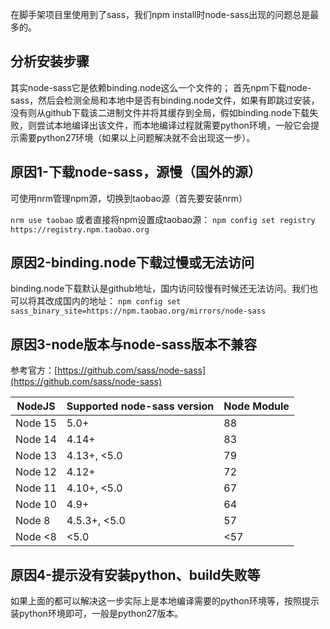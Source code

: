 在脚手架项目里使用到了sass，我们npm install时node-sass出现的问题总是最多的。

## 分析安装步骤

其实node-sass它是依赖binding.node这么一个文件的；
首先npm下载node-sass，然后会检测全局和本地中是否有binding.node文件，如果有即跳过安装，没有则从github下载该二进制文件并将其缓存到全局，假如binding.node下载失败，则尝试本地编译出该文件，而本地编译过程就需要python环境，一般它会提示需要python27环境（如果以上问题解决就不会出现这一步）。

## 原因1-下载node-sass，源慢（国外的源）

可使用nrm管理npm源，切换到taobao源（首先要安装nrm）

`nrm use taobao`
或者直接将npm设置成taobao源：
`npm config set registry https://registry.npm.taobao.org`

## 原因2-binding.node下载过慢或无法访问

binding.node下载默认是github地址，国内访问较慢有时候还无法访问。我们也可以将其改成国内的地址：
`npm config set sass_binary_site=https://npm.taobao.org/mirrors/node-sass`

## 原因3-node版本与node-sass版本不兼容

参考官方：[https://github.com/sass/node-sass](https://github.com/sass/node-sass)

| **NodeJS** | **Supported node-sass version** | **Node Module** |
| --- | --- | --- |
| Node 15 | 5.0+ | 88 |
| Node 14 | 4.14+ | 83 |
| Node 13 | 4.13+, <5.0 | 79 |
| Node 12 | 4.12+ | 72 |
| Node 11 | 4.10+, <5.0 | 67 |
| Node 10 | 4.9+ | 64 |
| Node 8 | 4.5.3+, <5.0 | 57 |
| Node <8 | <5.0 | <57 |

## 原因4-提示没有安装python、build失败等

如果上面的都可以解决这一步实际上是本地编译需要的python环境等，按照提示装python环境即可，一般是python27版本。
